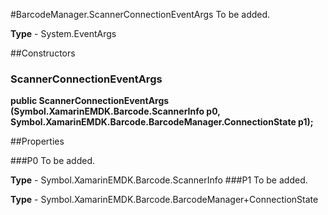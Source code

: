 #BarcodeManager.ScannerConnectionEventArgs
To be added.

**Type** - System.EventArgs

##Constructors
### ScannerConnectionEventArgs 
**public ScannerConnectionEventArgs (Symbol.XamarinEMDK.Barcode.ScannerInfo p0, Symbol.XamarinEMDK.Barcode.BarcodeManager.ConnectionState p1);**

##Properties

###P0
To be added.

**Type** - Symbol.XamarinEMDK.Barcode.ScannerInfo
###P1
To be added.

**Type** - Symbol.XamarinEMDK.Barcode.BarcodeManager+ConnectionState


